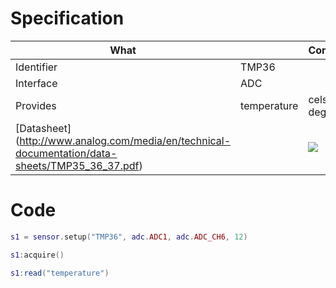 # Specification

| What         |             | Comments                   |
|--------------|-------------|----------------------------|
| Identifier   | TMP36      |                            |
| Interface    | ADC         |                            |
| Provides     | temperature | celsius degrees            |
| [Datasheet] (http://www.analog.com/media/en/technical-documentation/data-sheets/TMP35_36_37.pdf)    |             | ![](http://whitecatboard.org/git/tmp36.png)                           |


# Code

```lua
s1 = sensor.setup("TMP36", adc.ADC1, adc.ADC_CH6, 12)

s1:acquire()

s1:read("temperature")
```